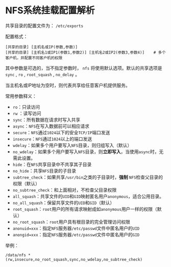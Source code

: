# NFS系统挂载配置解析

共享目录的配置文件为： `/etc/exports`

配置格式：

```shell
[共享的目录] [主机名或IP(参数,参数)]    
[共享的目录] [主机名1或IP1(参数1,参数2)] [主机名2或IP2(参数3,参数4)]    # 多个客户机，并配置不同客户机的权限
```

其中参数是可选的，当不指定参数时， `nfs` 将使用默认选项。默认的共享选项是 `sync` , `ro` , `root_squash` , `no_delay` 。

当主机名或IP地址为空时，则代表共享给任意客户机提供服务。

常用参数释义：

* `ro`：只读访问 
* `rw` ：读写访问 
* `sync`：所有数据在请求时写入共享 
* `async`：`NFS`在写入数据前可以相应请求 
* `secure`：`NFS`通过`1024`以下的安全`TCP/IP`端口发送 
* `insecure`：`NFS`通过`1024`以上的端口发送 
* `wdelay`：如果多个用户要写入`NFS`目录，则归组写入（默认） 
* `no_wdelay`：如果多个用户要写入`NFS`目录，则**立即写入**，当使用`async`时，无需此设置。 
* `hide`：在`NFS`共享目录中不共享其子目录 
* `no_hide`：共享`NFS`目录的子目录 
* `subtree_check`：如果共享`/usr/bin`之类的子目录时，**强制** `NFS`检查父目录的权限（默认） 
* `no_subtree_check`：和上面相对，不检查父目录权限 
* `all_squash`：共享文件的`UID`和`GID`映射匿名用户`anonymous`，适合公用目录。 
* `no_all_squash`：保留共享文件的`UID`和`GID`（默认） 
* `root_squash`：`root`用户的所有请求映射成如`anonymous`用户一样的权限（默认） 
* `no_root_squash`：`root`用户具有根目录的完全管理访问权限 
* `anonuid=xxx`：指定`NFS`服务器`/etc/passwd`文件中匿名用户的`UID`
* `anongid=xxx`：指定`NFS`服务器`/etc/passwd`文件中匿名用户的`GID`

举例：

```shell
/data/nfs *(rw,insecure,no_root_squash,sync,no_wdelay,no_subtree_check)
```
